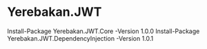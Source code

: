 # Yerebakan.JWT

Install-Package Yerebakan.JWT.Core -Version 1.0.0
Install-Package Yerebakan.JWT.DependencyInjection -Version 1.0.1
